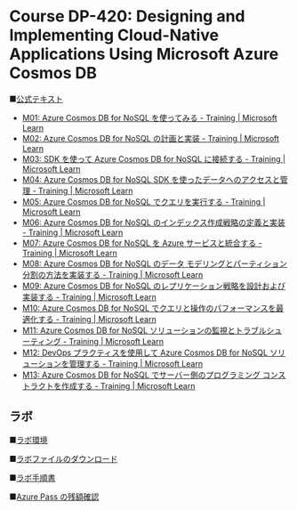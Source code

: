 # Course DP-420: Designing and Implementing Cloud-Native Applications Using Microsoft Azure Cosmos DB

■[公式テキスト](https://learn.microsoft.com/ja-jp/certifications/exams/dp-420)

* [M01: Azure Cosmos DB for NoSQL を使ってみる - Training | Microsoft Learn](https://learn.microsoft.com/ja-jp/training/paths/get-started-azure-cosmos-db-sql-api/)
* [M02: Azure Cosmos DB for NoSQL の計画と実装 - Training | Microsoft Learn](https://learn.microsoft.com/ja-jp/training/paths/plan-implement-azure-cosmos-db-sql-api/)
* [M03: SDK を使って Azure Cosmos DB for NoSQL に接続する - Training | Microsoft Learn](https://learn.microsoft.com/ja-jp/training/paths/connect-to-azure-cosmos-db-sql-api-sdk/)
* [M04: Azure Cosmos DB for NoSQL SDK を使ったデータへのアクセスと管理 - Training | Microsoft Learn](https://learn.microsoft.com/ja-jp/training/paths/access-manage-data-azure-cosmos-db-sql-api-sdks/)
* [M05: Azure Cosmos DB for NoSQL でクエリを実行する - Training | Microsoft Learn](https://learn.microsoft.com/ja-jp/training/paths/execute-queries-azure-cosmos-db-sql-api/)
* [M06: Azure Cosmos DB for NoSQL のインデックス作成戦略の定義と実装 - Training | Microsoft Learn](https://learn.microsoft.com/ja-jp/training/paths/define-implement-indexing-strategy-cosmos-db-sql-api/)
* [M07: Azure Cosmos DB for NoSQL を Azure サービスと統合する - Training | Microsoft Learn](https://learn.microsoft.com/ja-jp/training/paths/integrate-azure-cosmos-db-sql-api-azure-services/)
* [M08: Azure Cosmos DB for NoSQL のデータ モデリングとパーティション分割の方法を実装する - Training | Microsoft Learn](https://learn.microsoft.com/ja-jp/training/paths/implement-modeling-partitioning-azure-cosmos-db-sql-api/)
* [M09: Azure Cosmos DB for NoSQL のレプリケーション戦略を設計および実装する - Training | Microsoft Learn](https://learn.microsoft.com/ja-jp/training/paths/design-implement-replication-strategy-cosmos-db-sql-api/)
* [M10: Azure Cosmos DB for NoSQL でクエリと操作のパフォーマンスを最適化する - Training | Microsoft Learn](https://learn.microsoft.com/ja-jp/training/paths/optimize-query-performance-azure-cosmos-db-sql-api/)
* [M11: Azure Cosmos DB for NoSQL ソリューションの監視とトラブルシューティング - Training | Microsoft Learn](https://learn.microsoft.com/ja-jp/training/paths/monitor-troubleshoot-azure-cosmos-db-sql-api-solution/)
* [M12: DevOps プラクティスを使用して Azure Cosmos DB for NoSQL ソリューションを管理する - Training | Microsoft Learn](https://learn.microsoft.com/ja-jp/training/paths/manage-cosmos-db-sql-api-solution-using-devops-practices/)
* [M13: Azure Cosmos DB for NoSQL でサーバー側のプログラミング コンストラクトを作成する - Training | Microsoft Learn](https://learn.microsoft.com/ja-jp/training/paths/create-server-side-programming-azure-cosmos-db-sql-api/)


## ラボ

■[ラボ環境](https://aka.ms/lab-env)

■[ラボファイルのダウンロード](https://github.com/MicrosoftLearning/dp-420-cosmos-db-dev/archive/refs/heads/main.zip)

■[ラボ手順書](https://sakkuru.github.io/dp-420-cosmos-db-dev.ja-JP/)

■[Azure Pass の残額確認](https://www.microsoftazuresponsorships.com/)
